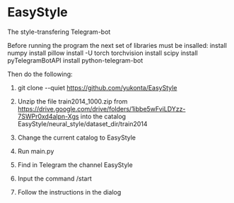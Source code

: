 # EasyStyle
The style-transfering Telegram-bot

Before running the program the next set of libraries must be insalled:
install numpy
install pillow
install -U torch torchvision
install scipy
install pyTelegramBotAPI
install python-telegram-bot

Then do the following:
1) git clone --quiet https://github.com/yukonta/EasyStyle  
2) Unzip the file train2014_1000.zip from https://drive.google.com/drive/folders/1ibbe5wFviLDYzz-7SWPr0xd4alpn-Xgs into the catalog EasyStyle/neural_style/dataset_dir/train2014
3) Change the current catalog to EasyStyle
4) Run main.py

5) Find in Telegram the channel EasyStyle
6) Input the command /start
7) Follow the instructions in the dialog




